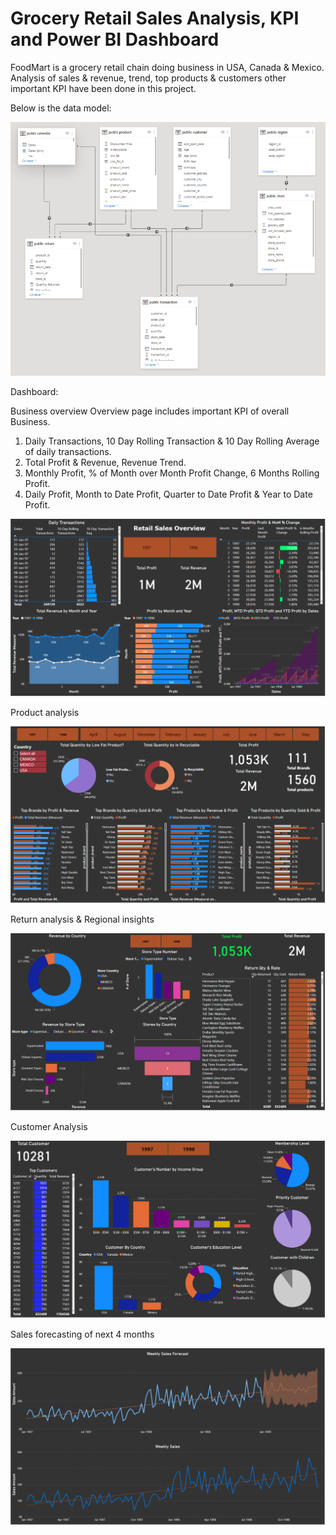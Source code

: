 # Grocery Retail Sales Analysis, KPI and Power BI Dashboard
FoodMart is a grocery retail chain doing business in USA, Canada & Mexico. Analysis of sales & revenue, trend, top products & customers other important KPI have been done in this project.

Below is the data model:

![alt text](https://github.com/jayedhussain/PowerBI_Dashboard_Grocery_Retail_Sales/blob/main/Images/FoodMart_Data_Model.png)

Dashboard: 

Business overview
Overview page includes important KPI of overall Business.
  1. Daily Transactions, 10 Day Rolling Transaction & 10 Day Rolling Average of daily transactions.
  2. Total Profit & Revenue, Revenue Trend.
  3. Monthly Profit, % of Month over Month Profit Change, 6 Months Rolling Profit.
  4. Daily Profit, Month to Date Profit, Quarter to Date Profit & Year to Date Profit.

![alt text](https://github.com/jayedhussain/PowerBI_Dashboard_Grocery_Retail_Sales/blob/main/Images/FM_Overview.png)


Product analysis

![alt text](https://github.com/jayedhussain/PowerBI_Dashboard_Grocery_Retail_Sales/blob/main/Images/FM_Product_Analysis.png)

Return analysis & Regional insights

![alt text](https://github.com/jayedhussain/PowerBI_Dashboard_Grocery_Retail_Sales/blob/main/Images/FM_Return_Region%20Analysis.png)

Customer Analysis

![alt text](https://github.com/jayedhussain/PowerBI_Dashboard_Grocery_Retail_Sales/blob/main/Images/FM_Customer%20Insights.png)

Sales forecasting of next 4 months

![alt text](https://github.com/jayedhussain/PowerBI_Dashboard_Grocery_Retail_Sales/blob/main/Images/Sales%20Forecast.png)
